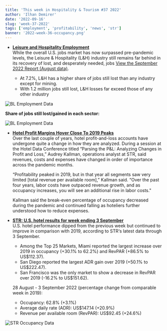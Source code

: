 ```yaml
---
title: 'This week in Hospitality & Tourism #37 2022'
author: 'Ilhan Demirer'
date: '2022-09-16'
slug: 'week-37-2022'
tags: ['employment', 'profitability', 'news', 'str']
banner: '2022-week-36-occupancy.png'
---
```

- **[Leisure and Hospitality Employment](https://www.hospitalitynet.org/news/4112342.html)**  
  While the overall U.S. jobs market has now surpassed pre-pandemic levels, the Leisure & Hospitality (L&H) industry still remains far behind in its recovery of lost, and desperately needed, jobs [View the September 2022 Report (August data)](https://www.ustravel.org/sites/default/files/2022-09/leisure-hospitality-employment_september-update.pdf).

  - At 7.2%, L&H has a higher share of jobs still lost than any industry except for mining.
  - With 1.2 million jobs still lost, L&H losses far exceed those of any other industry

![BL Employment Data](/images/blogimages/2022-week-37-employment.png)

  **Share of jobs still lost/gained in each sector:**

![BL Employment Data](/images/blogimages/2022-week-37-employment-all.png)

- **[Hotel Profit Margins Hover Close To 2019 Peaks](https://www.costar.com/article/191467173/hotel-profit-margins-hover-close-to-2019-peaks)**  
  Over the last couple of years, hotel profit-and-loss accounts have undergone quite a change in how they are analyzed. During a session at the Hotel Data Conference titled “Parsing the P&L: Analyzing Changes in Profit and Loss,” Audrey Kallman, operations analyst at STR, said revenues, costs and expenses have changed in order of importance across the pandemic months.  
  
  “Profitability peaked in 2019, but in that year all segments saw very limited [total revenue per available room],” Kallman said. “Over the past four years, labor costs have outpaced revenue growth, and as occupancy increases, you will see an additional rise in labor costs."  
  
  Kallman said the break-even percentage of occupancy decreased during the pandemic and continued falling as hoteliers further understood how to reduce expenses.

- **[STR: U.S. hotel results for week ending 3 September](https://str.com/press-release/str-us-hotel-results-week-ending-3-september)**  
  U.S. hotel performance dipped from the previous week but continued to improve in comparison with 2019, according to STR‘s latest data through 3 September.

  - Among the Top 25 Markets, Miami reported the largest increase over 2019 in occupancy (+30.1% to 62.2%) and RevPAR (+86.5% to US$112.37).
  - San Diego reported the largest ADR gain over 2019 (+50.1% to US$222.47).
  - San Francisco was the only market to show a decrease in RevPAR over 2019 (-16.2% to US$151.62).

  28 August - 3 September 2022 (percentage change from comparable week in 2019):

  - Occupancy: 62.8% (+3.1%)
  - Average daily rate (ADR): US$147.14 (+20.9%)
  - Revenue per available room (RevPAR): US$92.45 (+24.6%)

![STR Occupancy Data](/images/blogimages/2022-week-36-occupancy.png)
